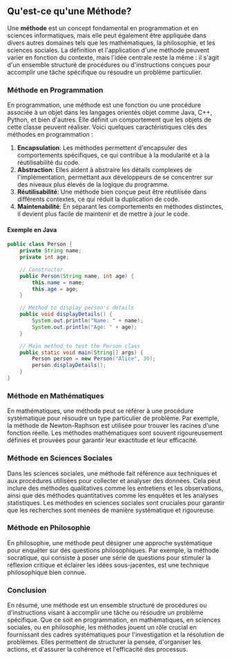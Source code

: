 ## Qu'est-ce qu'une Méthode?

Une **méthode** est un concept fondamental en programmation et en sciences informatiques, mais elle peut également être appliquée dans divers autres domaines tels que les mathématiques, la philosophie, et les sciences sociales. La définition et l'application d'une méthode peuvent varier en fonction du contexte, mais l'idée centrale reste la même : il s'agit d'un ensemble structuré de procédures ou d'instructions conçues pour accomplir une tâche spécifique ou résoudre un problème particulier.

### Méthode en Programmation

En programmation, une méthode est une fonction ou une procédure associée à un objet dans les langages orientés objet comme Java, C++, Python, et bien d'autres. Elle définit un comportement que les objets de cette classe peuvent réaliser. Voici quelques caractéristiques clés des méthodes en programmation :

1. **Encapsulation**: Les méthodes permettent d'encapsuler des comportements spécifiques, ce qui contribue à la modularité et à la réutilisabilité du code.
2. **Abstraction**: Elles aident à abstraire les détails complexes de l'implémentation, permettant aux développeurs de se concentrer sur des niveaux plus élevés de la logique du programme.
3. **Réutilisabilité**: Une méthode bien conçue peut être réutilisée dans différents contextes, ce qui réduit la duplication de code.
4. **Maintenabilité**: En séparant les comportements en méthodes distinctes, il devient plus facile de maintenir et de mettre à jour le code.

#### Exemple en Java

```java
public class Person {
    private String name;
    private int age;

    // Constructor
    public Person(String name, int age) {
        this.name = name;
        this.age = age;
    }

    // Method to display person's details
    public void displayDetails() {
        System.out.println("Name: " + name);
        System.out.println("Age: " + age);
    }

    // Main method to test the Person class
    public static void main(String[] args) {
        Person person = new Person("Alice", 30);
        person.displayDetails();
    }
}
```

### Méthode en Mathématiques

En mathématiques, une méthode peut se référer à une procédure systématique pour résoudre un type particulier de problème. Par exemple, la méthode de Newton-Raphson est utilisée pour trouver les racines d'une fonction réelle. Les méthodes mathématiques sont souvent rigoureusement définies et prouvées pour garantir leur exactitude et leur efficacité.

### Méthode en Sciences Sociales

Dans les sciences sociales, une méthode fait référence aux techniques et aux procédures utilisées pour collecter et analyser des données. Cela peut inclure des méthodes qualitatives comme les entretiens et les observations, ainsi que des méthodes quantitatives comme les enquêtes et les analyses statistiques. Les méthodes en sciences sociales sont cruciales pour garantir que les recherches sont menées de manière systématique et rigoureuse.

### Méthode en Philosophie

En philosophie, une méthode peut désigner une approche systématique pour enquêter sur des questions philosophiques. Par exemple, la méthode socratique, qui consiste à poser une série de questions pour stimuler la réflexion critique et éclairer les idées sous-jacentes, est une technique philosophique bien connue.

### Conclusion

En résumé, une méthode est un ensemble structuré de procédures ou d'instructions visant à accomplir une tâche ou résoudre un problème spécifique. Que ce soit en programmation, en mathématiques, en sciences sociales, ou en philosophie, les méthodes jouent un rôle crucial en fournissant des cadres systématiques pour l'investigation et la résolution de problèmes. Elles permettent de structurer la pensée, d'organiser les actions, et d'assurer la cohérence et l'efficacité des processus.